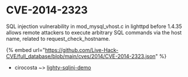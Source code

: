 # CVE-2014-2323

SQL injection vulnerability in mod_mysql_vhost.c in lighttpd before 1.4.35 allows remote attackers to execute arbitrary SQL commands via the host name, related to request_check_hostname.

{% embed url="https://github.com/Live-Hack-CVE/full_database/blob/main/cves/2014/CVE-2014-2323.json" %}


* cirocosta ~> [lighty-sqlinj-demo](https://www.alice-snow.ru/2014/database/cve-2014-2323/lighty-sqlinj-demo-cirocosta)